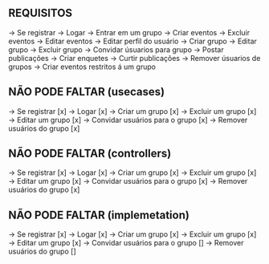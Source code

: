 ## REQUISITOS

-> Se registrar
-> Logar
-> Entrar em um grupo
-> Criar eventos
-> Excluir eventos
-> Editar eventos
-> Editar perfil do usuário
-> Criar grupo
-> Editar grupo
-> Excluir grupo
-> Convidar úsuarios para grupo
-> Postar publicações
-> Criar enquetes
-> Curtir publicações
-> Remover úsuarios de grupos
-> Criar eventos restritos á um grupo

## NÃO PODE FALTAR (usecases)

-> Se registrar [x]
-> Logar [x]
-> Criar um grupo [x]
-> Excluir um grupo [x]
-> Editar um grupo [x]
-> Convidar usuários para o grupo [x]
-> Remover usuários do grupo [x]

## NÃO PODE FALTAR (controllers)

-> Se registrar [x]
-> Logar [x]
-> Criar um grupo [x] 
-> Excluir um grupo [x]
-> Editar um grupo [x]
-> Convidar usuários para o grupo [x]
-> Remover usuários do grupo [x]

## NÃO PODE FALTAR (implemetation)

-> Se registrar [x]
-> Logar [x]
-> Criar um grupo [x] 
-> Excluir um grupo [x]
-> Editar um grupo [x]
-> Convidar usuários para o grupo []
-> Remover usuários do grupo []

